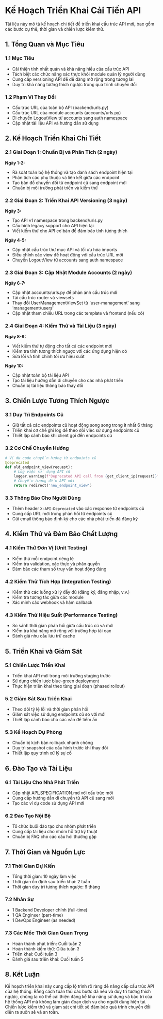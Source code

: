 # Kế Hoạch Triển Khai Cải Tiến API

Tài liệu này mô tả kế hoạch chi tiết để triển khai cấu trúc API mới, bao gồm các bước cụ thể, thời gian và chiến lược kiểm thử.

## 1. Tổng Quan và Mục Tiêu

### 1.1 Mục Tiêu

- Cải thiện tính nhất quán và khả năng hiểu của cấu trúc API
- Tách biệt các chức năng xác thực khỏi module quản lý người dùng
- Cung cấp versioning API để dễ dàng mở rộng trong tương lai
- Duy trì khả năng tương thích ngược trong quá trình chuyển đổi

### 1.2 Phạm Vi Thay Đổi

- Cấu trúc URL của toàn bộ API (backend/urls.py)
- Cấu trúc URL của module accounts (accounts/urls.py)
- Di chuyển LogoutView từ accounts sang auth namespace
- Cập nhật tài liệu API và hướng dẫn sử dụng

## 2. Kế Hoạch Triển Khai Chi Tiết

### 2.1 Giai Đoạn 1: Chuẩn Bị và Phân Tích (2 ngày)

**Ngày 1-2:**

- Rà soát toàn bộ hệ thống và tạo danh sách endpoint hiện tại
- Phân tích các phụ thuộc và liên kết giữa các endpoint
- Tạo bản đồ chuyển đổi từ endpoint cũ sang endpoint mới
- Chuẩn bị môi trường phát triển và kiểm thử

### 2.2 Giai Đoạn 2: Triển Khai API Versioning (3 ngày)

**Ngày 3:**

- Tạo API v1 namespace trong backend/urls.py
- Cấu hình legacy support cho API hiện tại
- Viết kiểm thử cho API cơ bản để đảm bảo tính tương thích

**Ngày 4-5:**

- Cập nhật cấu trúc thư mục API và tối ưu hóa imports
- Điều chỉnh các view để hoạt động với cấu trúc URL mới
- Chuyển LogoutView từ accounts sang auth namespace

### 2.3 Giai Đoạn 3: Cập Nhật Module Accounts (2 ngày)

**Ngày 6-7:**

- Cập nhật accounts/urls.py để phản ánh cấu trúc mới
- Tái cấu trúc router và viewsets
- Thay đổi UserManagementViewSet từ 'user-management' sang 'management/users'
- Cập nhật tham chiếu URL trong các template và frontend (nếu có)

### 2.4 Giai Đoạn 4: Kiểm Thử và Tài Liệu (3 ngày)

**Ngày 8-9:**

- Viết kiểm thử tự động cho tất cả các endpoint mới
- Kiểm tra tính tương thích ngược với các ứng dụng hiện có
- Sửa lỗi và tinh chỉnh tối ưu hiệu suất

**Ngày 10:**

- Cập nhật toàn bộ tài liệu API
- Tạo tài liệu hướng dẫn di chuyển cho các nhà phát triển
- Chuẩn bị tài liệu thông báo thay đổi

## 3. Chiến Lược Tương Thích Ngược

### 3.1 Duy Trì Endpoints Cũ

- Giữ tất cả các endpoints cũ hoạt động song song trong ít nhất 6 tháng
- Triển khai cơ chế ghi log để theo dõi việc sử dụng endpoints cũ
- Thiết lập cảnh báo khi client gọi đến endpoints cũ

### 3.2 Cơ Chế Chuyển Hướng

```python
# Ví dụ code chuyển hướng từ endpoints cũ
@deprecated
def old_endpoint_view(request):
    # Log việc sử dụng API cũ
    logger.warning(f"Deprecated API call from {get_client_ip(request)}")
    # Chuyển hướng đến API mới
    return redirect('new_endpoint_view')
```

### 3.3 Thông Báo Cho Người Dùng

- Thêm header `X-API-Deprecated` vào các response từ endpoints cũ
- Cung cấp URL mới trong phản hồi từ endpoints cũ
- Gửi email thông báo định kỳ cho các nhà phát triển đã đăng ký

## 4. Kiểm Thử và Đảm Bảo Chất Lượng

### 4.1 Kiểm Thử Đơn Vị (Unit Testing)

- Kiểm thử mỗi endpoint riêng lẻ
- Kiểm tra validation, xác thực và phân quyền
- Đảm bảo các tham số truy vấn hoạt động đúng

### 4.2 Kiểm Thử Tích Hợp (Integration Testing)

- Kiểm thử các luồng xử lý đầy đủ (đăng ký, đăng nhập, v.v.)
- Kiểm tra tương tác giữa các module
- Xác minh các webhook và hàm callback

### 4.3 Kiểm Thử Hiệu Suất (Performance Testing)

- So sánh thời gian phản hồi giữa cấu trúc cũ và mới
- Kiểm tra khả năng mở rộng với trường hợp tải cao
- Đánh giá nhu cầu lưu trữ cache

## 5. Triển Khai và Giám Sát

### 5.1 Chiến Lược Triển Khai

- Triển khai API mới trong môi trường staging trước
- Sử dụng chiến lược blue-green deployment
- Thực hiện triển khai theo từng giai đoạn (phased rollout)

### 5.2 Giám Sát Sau Triển Khai

- Theo dõi tỷ lệ lỗi và thời gian phản hồi
- Giám sát việc sử dụng endpoints cũ so với mới
- Thiết lập cảnh báo cho các vấn đề tiềm ẩn

### 5.3 Kế Hoạch Dự Phòng

- Chuẩn bị kịch bản rollback nhanh chóng
- Duy trì snapshot của cấu hình trước khi thay đổi
- Thiết lập quy trình xử lý sự cố

## 6. Đào Tạo và Tài Liệu

### 6.1 Tài Liệu Cho Nhà Phát Triển

- Cập nhật API_SPECIFICATION.md với cấu trúc mới
- Cung cấp hướng dẫn di chuyển từ API cũ sang mới
- Tạo các ví dụ code sử dụng API mới

### 6.2 Đào Tạo Nội Bộ

- Tổ chức buổi đào tạo cho nhóm phát triển
- Cung cấp tài liệu cho nhóm hỗ trợ kỹ thuật
- Chuẩn bị FAQ cho các câu hỏi thường gặp

## 7. Thời Gian và Nguồn Lực

### 7.1 Thời Gian Dự Kiến

- Tổng thời gian: 10 ngày làm việc
- Thời gian ổn định sau triển khai: 2 tuần
- Thời gian duy trì tương thích ngược: 6 tháng

### 7.2 Nhân Sự

- 1 Backend Developer chính (full-time)
- 1 QA Engineer (part-time)
- 1 DevOps Engineer (as needed)

### 7.3 Các Mốc Thời Gian Quan Trọng

- Hoàn thành phát triển: Cuối tuần 2
- Hoàn thành kiểm thử: Giữa tuần 3
- Triển khai: Cuối tuần 3
- Đánh giá sau triển khai: Cuối tuần 5

## 8. Kết Luận

Kế hoạch triển khai này cung cấp lộ trình rõ ràng để nâng cấp cấu trúc API của hệ thống. Bằng cách tuân thủ các bước đã nêu và duy trì tương thích ngược, chúng ta có thể cải thiện đáng kể khả năng sử dụng và bảo trì của hệ thống API mà không làm gián đoạn dịch vụ cho người dùng hiện tại. Chiến lược kiểm thử và giám sát chi tiết sẽ đảm bảo quá trình chuyển đổi diễn ra suôn sẻ và an toàn.
